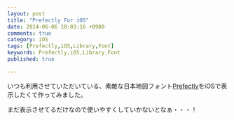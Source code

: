 ```yaml
---
layout: post
title: "Prefectly For iOS"
date: 2014-06-06 18:03:16 +0900
comments: true
category: iOS
tags: [Prefectly,iOS,Library,Font]
keywords: Prefectly,iOS,Library,Font
published: true

---
```


いつも利用させていただいている、素敵な日本地図フォント[Prefectly](http://deform.jp/prefectly/)をiOSで表示したくて作ってみました。

<div class="github-widget" data-repo="PGMY/MPrefectlyMap"></div>

まだ表示させてるだけなので使いやすくしていかないとなぁ・・・！
